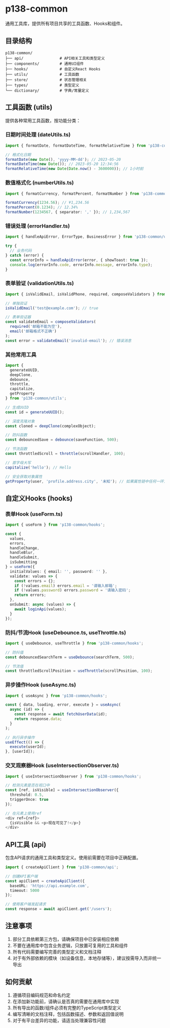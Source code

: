 # p138-common

通用工具库，提供所有项目共享的工具函数、Hooks和组件。

## 目录结构

```
p138-common/
├── api/                # API相关工具和类型定义
├── components/         # 通用UI组件
├── hooks/              # 自定义React Hooks
├── utils/              # 工具函数
├── store/              # 状态管理相关
├── types/              # 类型定义
└── dictionary/         # 字典/常量定义
```

## 工具函数 (utils)

提供各种常用工具函数，按功能分类：

### 日期时间处理 (dateUtils.ts)

```typescript
import { formatDate, formatDateTime, formatRelativeTime } from 'p138-common/utils';

// 格式化日期
formatDate(new Date(), 'yyyy-MM-dd'); // 2023-05-20
formatDateTime(new Date()); // 2023-05-20 12:34:56
formatRelativeTime(new Date(Date.now() - 3600000)); // 1小时前
```

### 数值格式化 (numberUtils.ts)

```typescript
import { formatCurrency, formatPercent, formatNumber } from 'p138-common/utils';

formatCurrency(1234.56); // ¥1,234.56
formatPercent(0.1234); // 12.34%
formatNumber(1234567, { separator: ',' }); // 1,234,567
```

### 错误处理 (errorHandler.ts)

```typescript
import { handleApiError, ErrorType, BusinessError } from 'p138-common/utils';

try {
  // 业务代码
} catch (error) {
  const errorInfo = handleApiError(error, { showToast: true });
  console.log(errorInfo.code, errorInfo.message, errorInfo.type);
}
```

### 表单验证 (validationUtils.ts)

```typescript
import { isValidEmail, isValidPhone, required, composeValidators } from 'p138-common/utils';

// 单独验证
isValidEmail('test@example.com'); // true

// 表单验证器
const validateEmail = composeValidators(
  required('邮箱不能为空'),
  email('邮箱格式不正确')
);
const error = validateEmail('invalid-email'); // 错误消息
```

### 其他常用工具

```typescript
import { 
  generateUUID, 
  deepClone, 
  debounce, 
  throttle, 
  capitalize, 
  getProperty 
} from 'p138-common/utils';

// 生成UUID
const id = generateUUID();

// 深度克隆对象
const cloned = deepClone(complexObject);

// 防抖函数
const debouncedSave = debounce(saveFunction, 500);

// 节流函数
const throttledScroll = throttle(scrollHandler, 100);

// 首字母大写
capitalize('hello'); // Hello

// 安全获取对象属性
getProperty(user, 'profile.address.city', '未知'); // 如果属性链中任何一环为空，返回'未知'
```

## 自定义Hooks (hooks)

### 表单Hook (useForm.ts)

```typescript
import { useForm } from 'p138-common/hooks';

const { 
  values, 
  errors, 
  handleChange, 
  handleBlur, 
  handleSubmit, 
  isSubmitting 
} = useForm({
  initialValues: { email: '', password: '' },
  validate: values => {
    const errors = {};
    if (!values.email) errors.email = '请输入邮箱';
    if (!values.password) errors.password = '请输入密码';
    return errors;
  },
  onSubmit: async (values) => {
    await loginApi(values);
  }
});
```

### 防抖/节流Hook (useDebounce.ts, useThrottle.ts)

```typescript
import { useDebounce, useThrottle } from 'p138-common/hooks';

// 防抖值
const debouncedSearchTerm = useDebounce(searchTerm, 500);

// 节流值
const throttledScrollPosition = useThrottle(scrollPosition, 100);
```

### 异步操作Hook (useAsync.ts)

```typescript
import { useAsync } from 'p138-common/hooks';

const { data, loading, error, execute } = useAsync(
  async (id) => {
    const response = await fetchUserData(id);
    return response.data;
  }
);

// 执行异步操作
useEffect(() => {
  execute(userId);
}, [userId]);
```

### 交叉观察器Hook (useIntersectionObserver.ts)

```typescript
import { useIntersectionObserver } from 'p138-common/hooks';

// 检测元素是否在视口中
const [ref, isVisible] = useIntersectionObserver({
  threshold: 0.5,
  triggerOnce: true
});

// 在元素上使用ref
<div ref={ref}>
  {isVisible && <p>现在可见了!</p>}
</div>
```

## API工具 (api)

包含API请求的通用工具和类型定义。使用前需要在项目中正确配置。

```typescript
import { createApiClient } from 'p138-common/api';

// 创建API客户端
const apiClient = createApiClient({
  baseURL: 'https://api.example.com',
  timeout: 5000
});

// 使用客户端发起请求
const response = await apiClient.get('/users');
```

## 注意事项

1. 部分工具依赖第三方包，请确保项目中已安装相应依赖
2. 不要在通用库中包含业务逻辑，只放置可复用的工具和组件
3. 所有代码需要编写完善的类型定义和文档注释
4. 对于有外部依赖的模块（如设备信息，本地存储等），建议按需导入而非统一导出

## 如何贡献

1. 遵循项目编码规范和命名约定
2. 在添加新功能前，请确认是否真的需要在通用库中实现
3. 所有导出的函数/组件必须有完整的TypeScript类型定义
4. 编写清晰的文档注释，包括函数描述、参数和返回值说明
5. 对于有平台差异的功能，请适当处理兼容性问题
